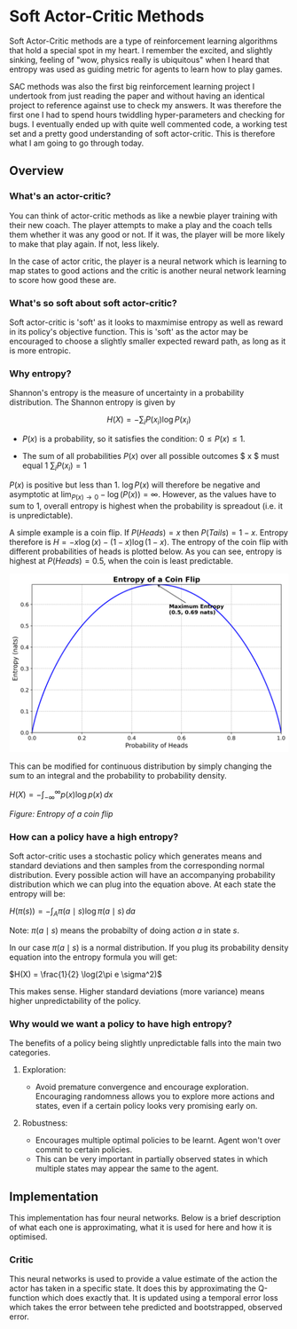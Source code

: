 # Soft Actor-Critic Methods

Soft Actor-Critic methods are a type of reinforcement learning algorithms that hold a special spot in my heart. I remember the excited, and slightly sinking, feeling of "wow, physics really is ubiquitous" when I heard that entropy was used as guiding metric for agents to learn how to play games.

SAC methods was also the first big reinforcement learning project I undertook from just reading the paper and without having an identical project to reference against use to check my answers. It was therefore the first one I had to spend hours twiddling hyper-parameters and checking for bugs. I eventually ended up with quite well commented code, a working test set and a pretty good understanding of soft actor-critic. This is therefore what I am going to go through today.

## Overview

### What's an actor-critic?

You can think of actor-critic methods as like a newbie player training with their new coach. The player attempts to make a play and the coach tells them whether it was any good or not. If it was, the player will be more likely to make that play again. If not, less likely.

In the case of actor critic, the player is a neural network which is learning to map states to good actions and the critic is another neural network learning to score how good these are. 

### What's so soft about soft actor-critic?

Soft actor-critic is 'soft' as it looks to maxmimise entropy as well as reward in its policy's objective function. This is 'soft' as the actor may be encouraged to choose a slightly smaller expected reward path, as long as it is more entropic.

### Why entropy?

Shannon's entropy is the measure of uncertainty in a probability distribution. The Shannon entropy is given by 

$$H(X) = -\sum_{i} P(x_i) \log P(x_i)$$

- $P(x)$ is a probability, so it satisfies the condition: $0 \leq P(x) \leq 1$.

- The sum of all probabilities $P(x)$ over all possible outcomes $ x $ must equal 1 $\sum_{i} P(x_i) = 1$

$P(x)$ is positive but less than 1. $\log P(x)$ will therefore be negative and asymptotic at $\lim_{P(x) \to 0} -\log(P(x)) = \infty$. However, as the values have to sum to 1, overall entropy is highest when the probability is spreadout (i.e. it is unpredictable).

A simple example is a coin flip. If $P(Heads) = x$ then $P(Tails) = 1 - x$. Entropy therefore is $H = -x \log(x) - (1-x) \log(1-x)$. The entropy of the coin flip with different probabilities of heads is plotted below. As you can see, entropy is highest at $P(Heads) = 0.5$, when the coin is least predictable.

![Entropy of a coin flip](images/entropy_coin.png)

This can be modified for continuous distribution by simply changing the sum to an integral and the probability to probability density.

$H(X) = -\int_{-\infty}^{\infty} p(x) \log p(x) \, dx$


*Figure: Entropy of a coin flip*


### How can a policy have a high entropy?

Soft actor-critic uses a stochastic policy which generates means and standard deviations and then samples from the corresponding normal distribution. Every possible action will have an accompanying probability distribution which we can plug into the equation above. At each state the entropy will be: 

$H(\pi(s)) = -\int_{A} \pi(a \mid s) \log \pi(a \mid s) \, da$

Note: $\pi(a \mid s)$  means the probabilty of doing action $a$ in state $s$.

In our case $\pi(a \mid s)$ is a normal distribution. If you plug its probability density equation into the entropy formula you will get:

$H(X) = \frac{1}{2} \log(2\pi e \sigma^2)$

This makes sense. Higher standard deviations (more variance) means higher unpredictability of the policy.

### Why would we want a policy to have high entropy?

The benefits of a policy being slightly unpredictable falls into the main two categories.

1. Exploration:
   - Avoid premature convergence and encourage exploration. Encouraging randomness allows you to explore more actions and states, even if a certain policy looks very promising early on.
  
2. Robustness:
   - Encourages multiple optimal policies to be learnt. Agent won't over commit to certain policies.
   - This can be very important in partially observed states in which multiple states may appear the same to the agent.
  

## Implementation

This implementation has four neural networks. Below is a brief description of what each one is approximating, what it is used for here and how it is optimised. 

### Critic 

This neural networks is used to provide a value estimate of the action the actor has taken in a specific state. It does this by approximating the Q-function which does exactly that. It is updated using a temporal error loss which takes the error between tehe predicted and bootstrapped, observed error.

